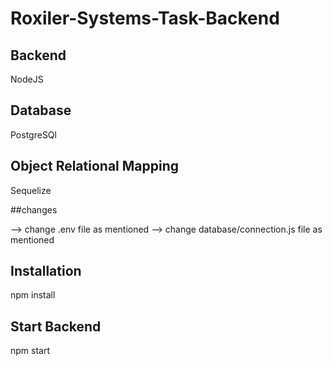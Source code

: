# Roxiler-Systems-Task-Backend

## Backend 
NodeJS

## Database 
PostgreSQl

## Object Relational Mapping
Sequelize


##changes

--> change .env file as mentioned
--> change database/connection.js file as mentioned

## Installation
npm install

## Start Backend
npm start